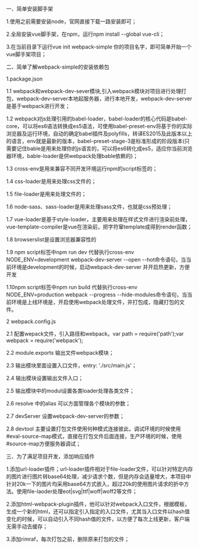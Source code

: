 一、简单安装脚手架

1.使用之前需要安装node，官网直接下载一路安装即可；

2.全局安装vue脚手架，在npm，运行npm install --global vue-cli；

3.在当前目录下运行vue init webpack-simple 你的项目名字，即可简单开始一个vue脚手架项目；



二、简单了解webpack-simple的安装依赖包

1.package.json

1.1 webpack和webpack-dev-sever模块,引入webpack模块对项目进行处理打包，webpack-dev-server本地起服务器，进行本地开发，webpack-dev-server是基于webpack进行开发；

1.2 webpack对js处理引用的babel-loader，babel-loader的核心代码是babel-core，可以将es6语法转换成es5语法，可使用babel-preset-env将基于你的实际浏览器及运行环境，自动的确定babel插件及polyfills，转译ES2015及此版本以上的语言，env就是最新的版本，babel-preset-stage-3是标准形成的阶段版本(只需要记住bable是用来处理你的js语言的，可以将es6转化成es5，适应你当前浏览器环境，bable-loader是供webpack处理bable依赖的)；

1.3 cross-env是用来兼容不同开发环境运行npm的script标签的；

1.4 css-loader是用来处理css文件的；

1.5 file-loader是用来处理文件的；

1.6 node-sass、sass-loader是用来处理sass文件，也就是css预处理；

1.7 vue-loader是基于style-loader，主要用来处理在样式文件进行渲染前处理，vue-template-compiler是vue在渲染前，把字符窜template成得到render函数；

1.8 browserslist是设置浏览器兼容性的

1.9 npm script标签中npm run dev 代替执行cross-env NODE_ENV=development webpack-dev-server --open --hot命令语句，当当前环境是development的时候，启动webpack-dev-server 并开启热更新，方便开发

1.10npm script标签中npm run build 代替执行cross-env NODE_ENV=production webpack --progress --hide-modules命令语句，当当前环境是上线环境是，开启使用webpack处理文件，并打包成，隐藏打包的文件。

2 webpack.config.js

2.1 配置wepack文件，引入路径和webpack。var path = require('path');var webpack = require('webpack');

2.2 module.exports 输出文件webpack模块；

2.3 输出模块里面设置入口文件，entry: './src/main.js'；

2.4 输出模块设置输出文件入口；

2.5 输出模块中的modul设置各类loader处理各类文件；

2.6 resolve 中的alias 可以方面管理各个模块的参数；

2.7 devServer 设置webpack-dev-server的参数；

2.8 devtool 主要设置打包文件使用何种模式连接彼此，调试环境的时候使用#eval-source-map模式，直接在打包文件后面连接，生产环境的时候，使用#source-map方便服务器调试；



三、为了满足项目开发，添加响应插件

1.添加url-loader插件；url-loader插件相对于file-loader文件，可以针对特定内存的图片进行图片转base64处理，减少请求个数，但是内存会适量增大，本项目中针对20k一下的图片均采用base64方式嵌入，超过20k的使用图片请求的折中方法。使用file-laoder处理eot|svg|ttf|woff|woff2等文件；

2.添加html-webpack-plugin插件，他可以针对webpack入口文件，根据模板，生成一个新的html，还可以指定引入指定的入口文件，尤其当入口文件以hash值变化的时候，可以自动引入不同hash值的文件，以方便了每次上线更新，客户端无需手动去缓存；

3.添加rimraf，每次打包之前，删除原来打包的文件；


